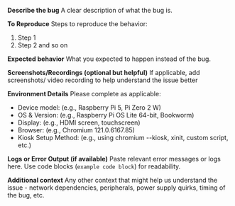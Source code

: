 **Describe the bug**
A clear description of what the bug is.

**To Reproduce**
Steps to reproduce the behavior:
1. Step 1
2. Step 2 and so on

**Expected behavior**
What you expected to happen instead of the bug.

**Screenshots/Recordings (optional but helpful)**
If applicable, add screenshots/ video recording to help understand the issue better

**Environment Details**
Please complete as applicable:

- Device model: (e.g., Raspberry Pi 5, Pi Zero 2 W)
- OS & Version: (e.g., Raspberry Pi OS Lite 64-bit, Bookworm)
- Display: (e.g., HDMI screen, touchscreen)
- Browser: (e.g., Chromium 121.0.6167.85)
- Kiosk Setup Method: (e.g., using chromium --kiosk, xinit, custom script, etc.)

**Logs or Error Output (if available)**
Paste relevant error messages or logs here. Use code blocks (```example code block```) for readability.

**Additional context**
Any other context that might help us understand the issue - network dependencies, peripherals, power supply quirks, timing of the bug, etc.